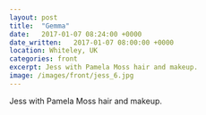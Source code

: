 ```yaml
---
layout: post
title:  "Gemma"
date:   2017-01-07 08:24:00 +0000
date_written:   2017-01-07 08:00:00 +0000
location: Whiteley, UK
categories: front
excerpt: Jess with Pamela Moss hair and makeup.
image: /images/front/jess_6.jpg
---
```

Jess with Pamela Moss hair and makeup.
